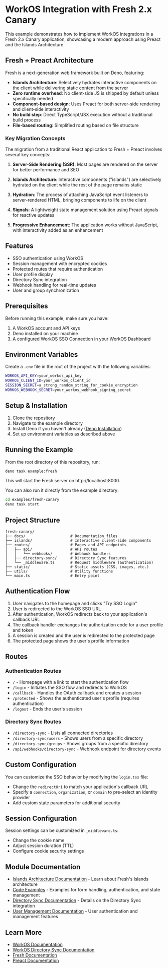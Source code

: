 # WorkOS Integration with Fresh 2.x Canary

This example demonstrates how to implement WorkOS integrations in a Fresh 2.x Canary application, showcasing a modern approach using Preact and the Islands Architecture.

## Fresh + Preact Architecture

Fresh is a next-generation web framework built on Deno, featuring:

- **Islands Architecture**: Selectively hydrates interactive components on the client while delivering static content from the server
- **Zero runtime overhead**: No client-side JS is shipped by default unless specifically needed
- **Component-based design**: Uses Preact for both server-side rendering and client-side interactivity
- **No build step**: Direct TypeScript/JSX execution without a traditional build process
- **File-based routing**: Simplified routing based on file structure

### Key Migration Concepts

The migration from a traditional React application to Fresh + Preact involves several key concepts:

1. **Server-Side Rendering (SSR)**: Most pages are rendered on the server for better performance and SEO

2. **Islands Architecture**: Interactive components ("islands") are selectively hydrated on the client while the rest of the page remains static

3. **Hydration**: The process of attaching JavaScript event listeners to server-rendered HTML, bringing components to life on the client

4. **Signals**: A lightweight state management solution using Preact signals for reactive updates

5. **Progressive Enhancement**: The application works without JavaScript, with interactivity added as an enhancement

## Features

- SSO authentication using WorkOS
- Session management with encrypted cookies
- Protected routes that require authentication
- User profile display
- Directory Sync integration
- Webhook handling for real-time updates
- User and group synchronization

## Prerequisites

Before running this example, make sure you have:

1. A WorkOS account and API keys
2. Deno installed on your machine
3. A configured WorkOS SSO Connection in your WorkOS Dashboard

## Environment Variables

Create a `.env` file in the root of the project with the following variables:

```bash
WORKOS_API_KEY=your_workos_api_key
WORKOS_CLIENT_ID=your_workos_client_id
SESSION_SECRET=a_strong_random_string_for_cookie_encryption
WORKOS_WEBHOOK_SECRET=your_workos_webhook_signing_secret
```

## Setup & Installation

1. Clone the repository
2. Navigate to the example directory
3. Install Deno if you haven't already ([Deno Installation](https://deno.land/#installation))
4. Set up environment variables as described above

## Running the Example

From the root directory of this repository, run:

```bash
deno task example:fresh
```

This will start the Fresh server on http://localhost:8000.

You can also run it directly from the example directory:

```bash
cd examples/fresh-canary
deno task start
```

## Project Structure

```
fresh-canary/
├── docs/                    # Documentation files
├── islands/                 # Interactive client-side components
├── routes/                  # Pages and API endpoints
│   ├── api/                 # API routes
│   │   └── webhooks/        # Webhook handlers
│   ├── directory-sync/      # Directory Sync features
│   └── _middleware.ts       # Request middleware (authentication)
├── static/                  # Static assets (CSS, images, etc.)
├── utils/                   # Utility functions
└── main.ts                  # Entry point
```

## Authentication Flow

1. User navigates to the homepage and clicks "Try SSO Login"
2. User is redirected to the WorkOS SSO URL
3. After authentication, WorkOS redirects back to your application's callback URL
4. The callback handler exchanges the authorization code for a user profile and token
5. A session is created and the user is redirected to the protected page
6. The protected page shows the user's profile information

## Routes

### Authentication Routes

- `/` - Homepage with a link to start the authentication flow
- `/login` - Initiates the SSO flow and redirects to WorkOS
- `/callback` - Handles the OAuth callback and creates a session
- `/protected` - Shows the authenticated user's profile (requires authentication)
- `/logout` - Ends the user's session

### Directory Sync Routes

- `/directory-sync` - Lists all connected directories
- `/directory-sync/users` - Shows users from a specific directory
- `/directory-sync/groups` - Shows groups from a specific directory
- `/api/webhooks/directory-sync` - Webhook endpoint for directory events

## Custom Configuration

You can customize the SSO behavior by modifying the `login.tsx` file:

- Change the `redirectUri` to match your application's callback URL
- Specify a `connection`, `organization`, or `domain` to pre-select an identity provider
- Add custom state parameters for additional security

## Session Configuration

Session settings can be customized in `_middleware.ts`:

- Change the cookie name
- Adjust session duration (TTL)
- Configure cookie security settings

## Module Documentation

- [Islands Architecture Documentation](./docs/ISLANDS.md) - Learn about Fresh's Islands architecture
- [Code Examples](./docs/EXAMPLES.md) - Examples for form handling, authentication, and state management
- [Directory Sync Documentation](./README_DIRECTORY_SYNC.md) - Details on the Directory Sync integration
- [User Management Documentation](./README_USER_MANAGEMENT.md) - User authentication and management features

## Learn More

- [WorkOS Documentation](https://workos.com/docs)
- [WorkOS Directory Sync Documentation](https://workos.com/docs/directory-sync)
- [Fresh Documentation](https://fresh.deno.dev/docs/introduction)
- [Preact Documentation](https://preactjs.com/guide/v10/getting-started)
